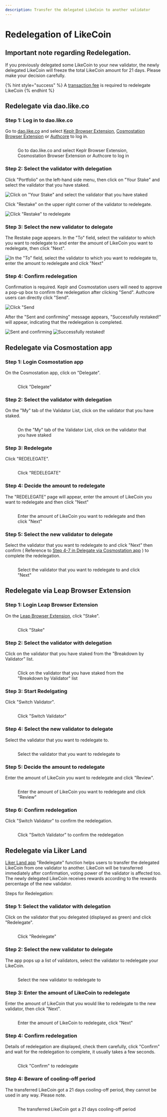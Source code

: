 ```yaml
---
description: Transfer the delegated LikeCoin to another validator
---
```


# Redelegation of LikeCoin

## Important note **regarding Redelegation**.

If you previously delegated some LikeCoin to your new validator, the newly delegated LikeCoin will freeze the total LikeCoin amount for 21 days. Please make your decision carefully.

{% hint style="success" %}
A [transaction fee](../wallet/transaction-fee.md) is required to redelegate LikeCoin
{% endhint %}

## Re**delegate via dao.like.co**

### Step 1: Log in to dao.like.co

Go to [dao.like.co](https://dao.like.co/) and select [Keplr Browser Extension](../wallet/keplr/), [Cosmostation Browser Extension](../wallet/cosmostation/) or [Authcore](../../user-guide/liker-id/register/) to log in.

<figure><img src="../../.gitbook/assets/Civic Liker Web 3-01.png" alt=""><figcaption><p>Go to dao.like.co and select Keplr Browser Extension, Cosmostation Browser Extension or Authcore to log in</p></figcaption></figure>

### **Step 2: Select the validator with delegation**

Click "Portfolio" on the left-hand side menu, then click on "Your Stake" and select the validator that you have staked.

![Click on "Your Stake" and select the validator that you have staked](<../../.gitbook/assets/dao.like.co unstake 01.png>)

Click "Restake" on the upper right corner of the validator to redelegate.

![Click "Restake" to redelegate](<../../.gitbook/assets/dao.like.co restake 02.png>)

### Step 3: Select the new validator to delegate

The Restake page appears. In the "To" field, select the validator to which you want to redelegate to and enter the amount of LikeCoin you want to redelegate, then click "Next".

![In the "To" field, select the validator to which you want to redelegate to, enter the amount to redelegate and click "Next"](<../../.gitbook/assets/dao.like.co restake 03.png>)

### Step 4: Confirm redelegation

Confirmation is required. Keplr and Cosmostation users will need to approve a pop-up box to confirm the redelegation after clicking "Send". Authcore users can directly click "Send".

![Click "Send](<../../.gitbook/assets/dao.like.co restake 04.png>)

After the "Sent and confirming" message appears, "Successfully restaked!" will appear, indicating that the redelegation is completed.

![Sent and confirming](<../../.gitbook/assets/dao.like.co restake 05.png>) ![Successfully restaked!](<../../.gitbook/assets/dao.like.co restake 06.png>)

## **Redelegate via Cosmostation app**

### Step 1: Login Cosmostation app

On the Cosmostation app, click on "Delegate".

<figure><img src="../../.gitbook/assets/Cosmostation mobile delegate 1.png" alt=""><figcaption><p>Click "Delegate"</p></figcaption></figure>

### Step 2: Select the validator with delegation

On the "My" tab of the Validator List, click on the validator that you have staked.

<figure><img src="../../.gitbook/assets/Cosmostation mobile undelegate 1.png" alt=""><figcaption><p>On the "My" tab of the Validator List, click on the validator that you have staked</p></figcaption></figure>

### Step 3: Redelegate

Click "REDELEGATE".

<figure><img src="../../.gitbook/assets/Cosmostation mobile redelegate 1.png" alt=""><figcaption><p>Click "REDELEGATE"</p></figcaption></figure>

### Step 4: Decide the amount to redelegate

The "REDELEGATE" page will appear, enter the amount of LikeCoin you want to redelegate and then click "Next"

<figure><img src="../../.gitbook/assets/Cosmostation mobile redelegate 2.png" alt=""><figcaption><p>Enter the amount of LikeCoin you want to redelegate and then click "Next"</p></figcaption></figure>

### Step 5: Select the new validator to delegate

Select the validator that you want to redelegate to and click "Next" then confirm ( Reference to [Step 4-7 in Delegate via Cosmostation app](delegation-of-likecoin.md#step-4-decide-the-amount-to-delegate-1) ) to complete the redelegation.

<figure><img src="../../.gitbook/assets/Cosmostation mobile redelegate 3.png" alt=""><figcaption><p>Select the validator that you want to redelegate to and click "Next"</p></figcaption></figure>

## Redelegate via Leap Browser Extension

### Step 1: Login Leap Browser Extension

On the [Leap Browser Extension](../wallet/leap/), click "Stake".

<figure><img src="../../.gitbook/assets/leap delegate 1.png" alt=""><figcaption><p>Click "Stake"</p></figcaption></figure>

### Step 2: Select the validator with delegation

Click on the validator that you have staked from the "Breakdown by Validator" list.

<figure><img src="../../.gitbook/assets/leap redelegate 1.png" alt=""><figcaption><p>Click on the validator that you have staked from the "Breakdown by Validator" list</p></figcaption></figure>

### Step 3: Start Redelgating

Click "Switch Validator".

<figure><img src="../../.gitbook/assets/leap redelegate 2.png" alt=""><figcaption><p>Click "Switch Validator"</p></figcaption></figure>

### Step 4: Select the new validator to delegate

Select the validator that you want to redelegate to.

<figure><img src="../../.gitbook/assets/leap redelegate 3.png" alt=""><figcaption><p>Select the validator that you want to redelegate to</p></figcaption></figure>

### Step 5: Decide the amount to redelegate

Enter the amount of LikeCoin you want to redelegate and click "Review".

<figure><img src="../../.gitbook/assets/leap redelegate 4.png" alt=""><figcaption><p>Enter the amount of LikeCoin you want to redelegate and click "Review"</p></figcaption></figure>

### Step 6: Confirm redelegation

Click "Switch Validator" to confirm the redelegation.

<figure><img src="../../.gitbook/assets/leap redelegate 5.png" alt=""><figcaption><p>Click "Switch Validator" to confirm the redelegation</p></figcaption></figure>

## **Redelegate via Liker Land**

[Liker Land app](../../user-guide/liker-land/download.md) "Redelegate" function helps users to transfer the delegated LikeCoin from one validator to another. LikeCoin will be transferred immediately after confirmation, voting power of the validator is affected too. The newly delegated LikeCoin receives rewards according to the rewards percentage of the new validator.

Steps for Redelegation:

### **Step 1: Select the validator with delegation**

Click on the validator that you delegated (displayed as green) and click "Redelegate".

<figure><img src="../../.gitbook/assets/redelegate 1-en.png" alt=""><figcaption><p>Click "Redelegate"</p></figcaption></figure>

### Step 2: Select the new validator to delegate

The app pops up a list of validators, select the validator to redelegate your LikeCoin.&#x20;

<figure><img src="../../.gitbook/assets/redelegate 2-eb.png" alt=""><figcaption><p>Select the new validator to redelegate to</p></figcaption></figure>

### **Step 3: Enter the amount of LikeCoin to redelegate**

Enter the amount of LikeCoin that you would like to redelegate to the new validator, then click "Next".

<figure><img src="../../.gitbook/assets/redelegate 3-en.png" alt=""><figcaption><p>Enter the amount of LikeCoin to redelegate, click "Next"</p></figcaption></figure>

### Step 4: Confirm redelegation

Details of redelegation are displayed, check them carefully, click "Confirm" and wait for the redelegation to complete, it usually takes a few seconds.

<figure><img src="../../.gitbook/assets/redelegate 4-en.png" alt=""><figcaption><p>Click "Confirm" to redelegate</p></figcaption></figure>

### **Step 4: Beware of cooling-off period**

The transferred LikeCoin got a 21 days cooling-off period, they cannot be used in any way. Please note.

<figure><img src="../../.gitbook/assets/redelegate 5-en.png" alt=""><figcaption><p>The transferred LikeCoin got a 21 days cooling-off period</p></figcaption></figure>
